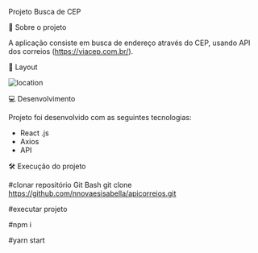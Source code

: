 
Projeto Busca de CEP 

🚀 Sobre o projeto

A aplicação consiste em busca de endereço através do CEP, usando API dos correios (https://viacep.com.br/).

🔖 Layout

![location](https://user-images.githubusercontent.com/45005522/116798256-28d08c00-aac4-11eb-9f9c-99d6c64c5855.jpg)


💻 Desenvolvimento

Projeto foi desenvolvido com as seguintes tecnologias:

- React .js 
- Axios 
- API 

🛠️ Execução do projeto

#clonar repositório Git Bash git clone https://github.com/nnovaesisabella/apicorreios.git

#executar projeto

#npm i

#yarn start 
